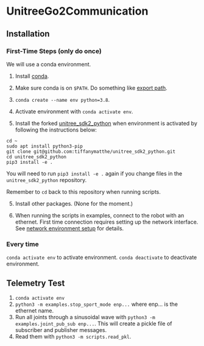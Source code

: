 # UnitreeGo2Communication

## Installation

### First-Time Steps (only do once)
We will use a conda environment.

1. Install [conda](https://docs.anaconda.com/miniconda/).

2. Make sure conda is on `$PATH`. Do something like [export path](https://stackoverflow.com/a/35246794).

3. `conda create --name env python=3.8`.

4. Activate environment with `conda activate env`.

4. Install the forked [unitree_sdk2_python](https://github.com/tiffanymatthe/unitree_sdk2_python) when environment is activated by following the instructions below:

```
cd ~
sudo apt install python3-pip
git clone git@github.com:tiffanymatthe/unitree_sdk2_python.git
cd unitree_sdk2_python
pip3 install -e .
```

You will need to run `pip3 install -e .` again if you change files in the `unitree_sdk2_python` repository.

Remember to `cd` back to this repository when running scripts.

5. Install other packages. (None for the moment.)

6. When running the scripts in examples, connect to the robot with an ethernet. First time connection requires setting up the network interface. See [network environment setup](https://support.unitree.com/home/en/developer/Quick_start) for details.

### Every time
`conda activate env` to activate environment.
`conda deactivate` to deactivate environment.

## Telemetry Test

1. `conda activate env`
2. `python3 -m examples.stop_sport_mode enp...` where enp... is the ethernet name.
3. Run all joints through a sinusoidal wave with `python3 -m examples.joint_pub_sub enp...`. This will create a pickle file of subscriber and publisher messages.
4. Read them with `python3 -m scripts.read_pkl`.

